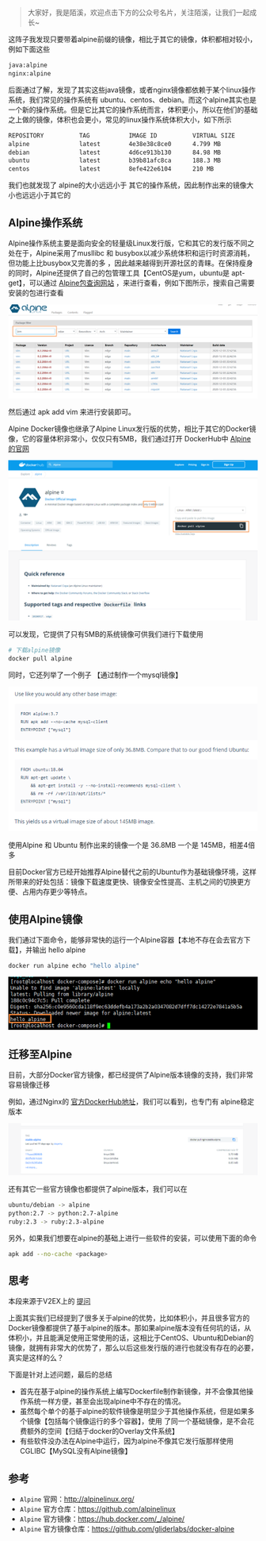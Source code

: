 > 大家好，我是陌溪，欢迎点击下方的公众号名片，关注陌溪，让我们一起成长~



这阵子我发现只要带着alpine前缀的镜像，相比于其它的镜像，体积都相对较小，例如下面这些

```bash
java:alpine
nginx:alpine
```

后面通过了解，发现了其实这些java镜像，或者nginx镜像都依赖于某个linux操作系统，我们常见的操作系统有  ubuntu、centos、debian。而这个alpine其实也是一个新的操作系统。但是它比其它的操作系统而言，体积更小，所以在他们的基础之上做的镜像，体积也会更小，常见的linux操作系统体积大小，如下所示

```bash
REPOSITORY          TAG           IMAGE ID          VIRTUAL SIZE
alpine              latest        4e38e38c8ce0      4.799 MB
debian              latest        4d6ce913b130      84.98 MB
ubuntu              latest        b39b81afc8ca      188.3 MB
centos              latest        8efe422e6104      210 MB
```

我们也就发现了 alpine的大小远远小于 其它的操作系统，因此制作出来的镜像大小也远远小于其它的

## Alpine操作系统

Alpine操作系统主要是面向安全的轻量级Linux发行版，它和其它的发行版不同之处在于，Alpine采用了musllibc 和 busybox以减少系统体积和运行时资源消耗，但功能上比busybox又完善的多 ，因此越来越得到开源社区的青睐。在保持瘦身的同时，Alpine还提供了自己的包管理工具【CentOS是yum，ubuntu是 apt-get】，可以通过 [Alpine包查询网站](https://pkgs.alpinelinux.org/packages) ，来进行查看，例如下图所示，搜索自己需要安装的包进行查看

![image-20201206093447554](images/image-20201206093447554.png)

然后通过 apk add vim 来进行安装即可。

Alpine Docker镜像也继承了Alpine Linux发行版的优势，相比于其它的Docker镜像，它的容量体积非常小，仅仅只有5MB，我们通过打开 DockerHub中 [Alpine的官网](https://registry.hub.docker.com/_/alpine)

![image-20201206093922397](images/image-20201206093922397.png)

可以发现，它提供了只有5MB的系统镜像可供我们进行下载使用

```bash
# 下载alpine镜像
docker pull alpine
```

同时，它还列举了一个例子 【通过制作一个mysql镜像】

![image-20201206094302242](images/image-20201206094302242.png)

使用Alpine 和 Ubuntu 制作出来的镜像一个是 36.8MB 一个是 145MB，相差4倍多

目前Docker官方已经开始推荐Alpine替代之前的Ubuntu作为基础镜像环境，这样所带来的好处包括：镜像下载速度更快、镜像安全性提高、主机之间的切换更方便、占用内存更少等特点。

## 使用Alpine镜像

我们通过下面命令，能够非常快的运行一个Alpine容器【本地不存在会去官方下载】，并输出 hello alpine

```bash
docker run alpine echo "hello alpine"
```

![image-20201206094817959](images/image-20201206094817959.png)

## 迁移至Alpine

目前，大部分Docker官方镜像，都已经提供了Alpine版本镜像的支持，我们非常容易镜像迁移

例如，通过Nginx的 [官方DockerHub地址](https://registry.hub.docker.com/_/nginx)，我们可以看到，也专门有 alpine稳定版本

![image-20201206095346672](images/image-20201206095346672.png)

还有其它一些官方镜像也都提供了alpine版本，我们可以在

```bash
ubuntu/debian -> alpine
python:2.7 -> python:2.7-alpine
ruby:2.3 -> ruby:2.3-alpine
```

另外，如果我们想要在alpine的基础上进行一些软件的安装，可以使用下面的命令

```bash
apk add --no-cache <package>
```

## 思考

本段来源于V2EX上的 [提问](https://www.v2ex.com/t/581888)

上面其实我们已经提到了很多关于alpine的优势，比如体积小，并且很多官方的Docker镜像都提供了基于alpine的版本。那如果alpine版本没有任何坑的话，从体积小，并且能满足使用正常使用的话，这相比于CentOS、Ubuntu和Debian的镜像，就拥有非常大的优势了，那么以后这些发行版的进行也就没有存在的必要，真实是这样的么？

下面是针对上述问题，最后的总结

- 首先在基于alpine的操作系统上编写Dockerfile制作新镜像，并不会像其他操作系统一样方便，甚至会出现alpine中不存在的情况。
- 虽然每个单个的基于alpine的软件镜像是明显少于其他操作系统，但是如果多个镜像【包括每个镜像运行的多个容器】，使用 了同一个基础镜像，是不会花费额外的空间【归结于docker的Overlay文件系统】
- 有些软件没办法在Alpine中运行，因为alpine不像其它发行版那样使用CGLIBC【MySQL没有Alpine镜像】

## 参考

- `Alpine` 官网：http://alpinelinux.org/
- `Alpine` 官方仓库：https://github.com/alpinelinux
- `Alpine` 官方镜像：https://hub.docker.com/_/alpine/
- `Alpine` 官方镜像仓库：https://github.com/gliderlabs/docker-alpine

